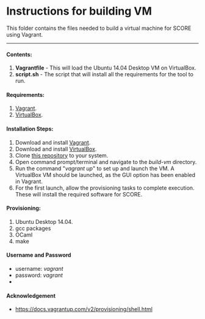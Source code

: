 
# Instructions for building VM
This folder contains the files needed to build a virtual machine for SCORE using Vagrant.
***

#### Contents:

1. **Vagrantfile** - This will load the Ubuntu 14.04 Desktop VM on VirtualBox.
2. **script.sh**  - The script that will install all the requirements for the tool to run.

#### Requirements:

1. [Vagrant](https://www.vagrantup.com/downloads.html). 
2. [VirtualBox](https://www.virtualbox.org/wiki/Downloads).

#### Installation Steps:
1. Download and install [Vagrant](https://www.vagrantup.com/downloads.html).
2. Download and install [VirtualBox](https://www.virtualbox.org/wiki/Downloads).
3. Clone [this repository](https://github.com/SoftwareEngineeringToolDemos/FSE-2011-SCORE) to your system.
4. Open command prompt/terminal and navigate to the _build-vm_ directory.
5. Run the command "_vagrant up_" to set up and launch the VM. A VirtualBox VM should be launched, as the GUI option has been enabled in Vagrant.
6. For the first launch, allow the provisioning tasks to complete execution. These will install the required software for SCORE.

#### Provisioning:

1. Ubuntu Desktop 14.04.
2. gcc packages
3. OCaml
4. make

#### Username and Password

* username: *vagrant*
* password: *vagrant*
* 

#### Acknowledgement

* https://docs.vagrantup.com/v2/provisioning/shell.html
